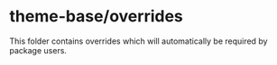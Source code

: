 # theme-base/overrides

This folder contains overrides which will automatically be required by package users.
